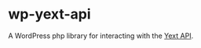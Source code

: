 # wp-yext-api
A WordPress php library for interacting with the [Yext API](http://developer.yext.com/docs/).

